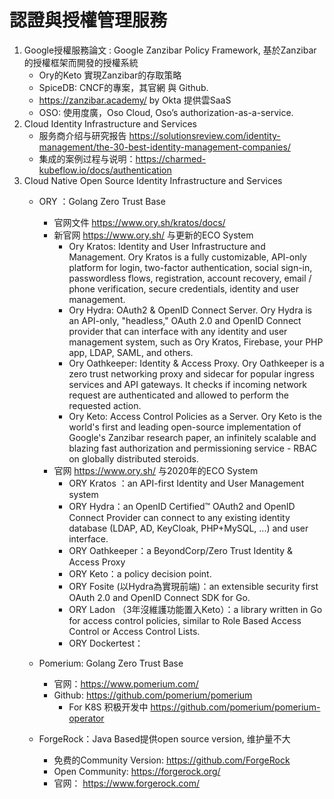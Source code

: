 # 認證與授權管理服務
1. Google授權服務論文 : Google Zanzibar Policy Framework, 基於Zanzibar的授權框架而開發的授權系統
    * Ory的Keto 實現Zanzibar的存取策略
    * SpiceDB: CNCF的專案，其官網 與 Github.
    * https://zanzibar.academy/  by Okta  提供雲SaaS
    * OSO: 使用度廣，Oso Cloud, Oso’s authorization-as-a-service.
2. Cloud Identity Infrastructure and Services 
    * 服务商介绍与研究报告 https://solutionsreview.com/identity-management/the-30-best-identity-management-companies/
    * 集成的案例过程与说明：https://charmed-kubeflow.io/docs/authentication
3. Cloud Native Open Source Identity Infrastructure and Services
    * ORY ：Golang Zero Trust Base
        * 官网文件 https://www.ory.sh/kratos/docs/
        * 新官网 https://www.ory.sh/  与更新的ECO System
            * Ory Kratos: Identity and User Infrastructure and Management. Ory Kratos is a fully customizable, API-only platform for login, two-factor authentication, social sign-in, passwordless flows, registration, account recovery, email / phone verification, secure credentials, identity and user management.
            * Ory Hydra: OAuth2 & OpenID Connect Server.   Ory Hydra is an API-only, "headless," OAuth 2.0 and OpenID Connect provider that can interface with any identity and user management system, such as Ory Kratos, Firebase, your PHP app, LDAP, SAML, and others.
            * Ory Oathkeeper: Identity & Access Proxy.  Ory Oathkeeper is a zero trust networking proxy and sidecar for popular ingress services and API gateways. It checks if incoming network request are authenticated and allowed to perform the requested action.
            * Ory Keto: Access Control Policies as a Server.  Ory Keto is the world's first and leading open-source implementation of Google's Zanzibar research paper, an infinitely scalable and blazing fast authorization and permissioning service - RBAC on globally distributed steroids.
        * 官网 https://www.ory.sh/  与2020年的ECO System
            * ORY Kratos ：an API-first Identity and User Management system
            * ORY Hydra：an OpenID Certified™ OAuth2 and OpenID Connect Provider can connect to any existing identity database (LDAP, AD, KeyCloak, PHP+MySQL, ...) and user interface.
            * ORY Oathkeeper：a BeyondCorp/Zero Trust Identity & Access Proxy 
            * ORY Keto：a policy decision point.
            * ORY Fosite (以Hydra為實現前端)：an extensible security first OAuth 2.0 and OpenID Connect SDK for Go.
            * ORY Ladon （3年沒維護功能置入Keto）：a library written in Go for access control policies, similar to Role Based Access Control or Access Control Lists.
            * ORY Dockertest：
    * Pomerium:  Golang Zero Trust Base
        * 官网：https://www.pomerium.com/
        * Github: https://github.com/pomerium/pomerium
            * For K8S 积极开发中 https://github.com/pomerium/pomerium-operator

    * ForgeRock：Java Based提供open source version, 维护量不大
        * 免费的Community Version:  https://github.com/ForgeRock
        * Open Community: https://forgerock.org/
        * 官网： https://www.forgerock.com/

